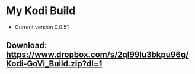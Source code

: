 # My Kodi Build
-  Current version 0.0.51

## Download: https://www.dropbox.com/s/2ql99lu3bkpu96g/Kodi-GoVi_Build.zip?dl=1

